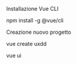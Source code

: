 Installazione Vue CLI

npm install -g @vue/cli

Creazione nuovo progetto

vue create uxdd

<link href="https://fonts.googleapis.com/css?family=Material+Icons" rel="stylesheet">
vue ui

